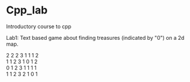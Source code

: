# Cpp_lab
Introductory course to cpp

Lab1:
Text based game about finding treasures (indicated by "0") on a 2d map.

2 2 2 3     1 1 1 2 <br/>
1 1 2 3     1 0 1 2 <br/>
0 1 2 3     1 1 1 1 <br/>
1 1 2 3     2 1 0 1
